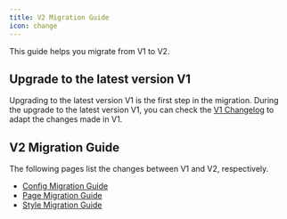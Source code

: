 ```yaml
---
title: V2 Migration Guide
icon: change
---
```


This guide helps you migrate from V1 to V2.

<!-- more -->

## Upgrade to the latest version V1

Upgrading to the latest version V1 is the first step in the migration. During the upgrade to the latest version V1, you can check the [V1 Changelog](https://vuepress-theme-hope.github.io/changelog/) to adapt the changes made in V1.

## V2 Migration Guide

The following pages list the changes between V1 and V2, respectively.

- [Config Migration Guide](config.md)
- [Page Migration Guide](page.md)
- [Style Migration Guide](style.md)

